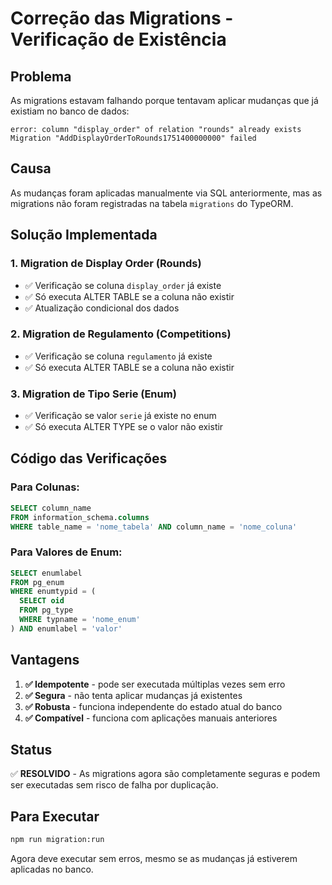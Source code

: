 # Correção das Migrations - Verificação de Existência

## Problema

As migrations estavam falhando porque tentavam aplicar mudanças que já existiam no banco de dados:

```
error: column "display_order" of relation "rounds" already exists
Migration "AddDisplayOrderToRounds1751400000000" failed
```

## Causa

As mudanças foram aplicadas manualmente via SQL anteriormente, mas as migrations não foram registradas na tabela `migrations` do TypeORM.

## Solução Implementada

### 1. Migration de Display Order (Rounds)
- ✅ Verificação se coluna `display_order` já existe
- ✅ Só executa ALTER TABLE se a coluna não existir
- ✅ Atualização condicional dos dados

### 2. Migration de Regulamento (Competitions)
- ✅ Verificação se coluna `regulamento` já existe
- ✅ Só executa ALTER TABLE se a coluna não existir

### 3. Migration de Tipo Serie (Enum)
- ✅ Verificação se valor `serie` já existe no enum
- ✅ Só executa ALTER TYPE se o valor não existir

## Código das Verificações

### Para Colunas:
```sql
SELECT column_name 
FROM information_schema.columns 
WHERE table_name = 'nome_tabela' AND column_name = 'nome_coluna'
```

### Para Valores de Enum:
```sql
SELECT enumlabel 
FROM pg_enum 
WHERE enumtypid = (
  SELECT oid 
  FROM pg_type 
  WHERE typname = 'nome_enum'
) AND enumlabel = 'valor'
```

## Vantagens

1. **✅ Idempotente** - pode ser executada múltiplas vezes sem erro
2. **✅ Segura** - não tenta aplicar mudanças já existentes
3. **✅ Robusta** - funciona independente do estado atual do banco
4. **✅ Compatível** - funciona com aplicações manuais anteriores

## Status

✅ **RESOLVIDO** - As migrations agora são completamente seguras e podem ser executadas sem risco de falha por duplicação.

## Para Executar

```bash
npm run migration:run
```

Agora deve executar sem erros, mesmo se as mudanças já estiverem aplicadas no banco. 
